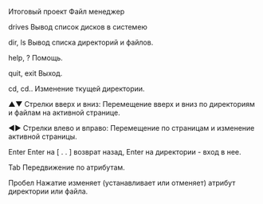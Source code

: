 Итоговый проект Файл менеджер


drives			  Вывод список дисков в системею

dir, ls			  Вывод списка директорий и файлов.

help, ?			  Помощь.

quit, exit		Выход.

cd, cd..			Изменение ткущей директории.

▲▼			      Стрелки вверх и вниз: 	Перемещение вверх и вниз по директориям и файлам на активной странице.

◄►			      Стрелки влево и вправо: 	Перемещение по страницам и изменение активной страницы.

Enter			    Enter на [ . . ] возврат назад, Enter на директории - вход в нее.

Tab			      Передвижение по атрибутам.

Пробел		    Нажатие изменяет (устанавливает или отменяет) атрибут директории или файла.
